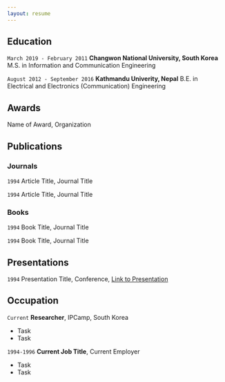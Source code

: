 ```yaml
---
layout: resume
---
```

<!-- #Currently

#Current Position Description -->

## Education

`March 2019 - February 2011`
__Changwon National University, South Korea__
M.S. in Information and Communication Engineering

`August 2012 - September 2016`
__Kathmandu Univerity, Nepal__
B.E. in Electrical and Electronics (Communication) Engineering 

## Awards

 <!--` 2012 -  2016` -->
Name of Award, Organization 

## Publications

<!-- A list is also available [online](https://scholar.google.co.uk/citations?user=LTOTl0YAAAAJ) -->

### Journals

`1994`
Article Title, Journal Title

`1994`
Article Title, Journal Title

### Books

`1994`
Book Title, Journal Title

`1994`
Book Title, Journal Title


## Presentations

`1994`
Presentation Title, Conference, <a href="https://MyWebsite.tld/presentation1">Link to Presentation</a>


## Occupation

`Current`
__Researcher__, IPCamp, South Korea 

- Task
- Task

`1994-1996`
__Current Job Title__, Current Employer 

- Task
- Task



<!-- ### Footer

Last updated: May 2013 -->


